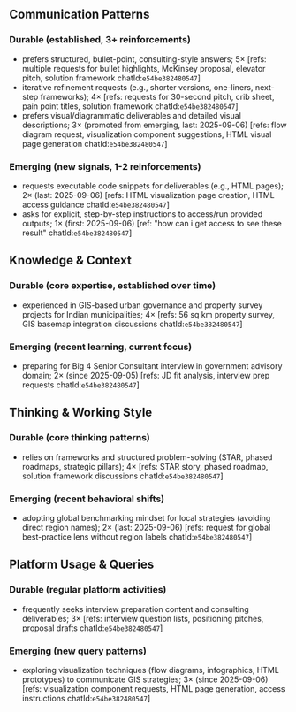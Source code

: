 ## Communication Patterns
### Durable (established, 3+ reinforcements)
- prefers structured, bullet-point, consulting-style answers; 5× [refs: multiple requests for bullet highlights, McKinsey proposal, elevator pitch, solution framework chatId:`e54be382480547`]
- iterative refinement requests (e.g., shorter versions, one-liners, next-step frameworks); 4× [refs: requests for 30-second pitch, crib sheet, pain point titles, solution framework chatId:`e54be382480547`]
- prefers visual/diagrammatic deliverables and detailed visual descriptions; 3× (promoted from emerging, last: 2025-09-06) [refs: flow diagram request, visualization component suggestions, HTML visual page generation chatId:`e54be382480547`]

### Emerging (new signals, 1-2 reinforcements)
- requests executable code snippets for deliverables (e.g., HTML pages); 2× (last: 2025-09-06) [refs: HTML visualization page creation, HTML access guidance chatId:`e54be382480547`]
- asks for explicit, step-by-step instructions to access/run provided outputs; 1× (first: 2025-09-06) [ref: "how can i get access to see these result" chatId:`e54be382480547`]

## Knowledge & Context
### Durable (core expertise, established over time)
- experienced in GIS-based urban governance and property survey projects for Indian municipalities; 4× [refs: 56 sq km property survey, GIS basemap integration discussions chatId:`e54be382480547`]

### Emerging (recent learning, current focus)
- preparing for Big 4 Senior Consultant interview in government advisory domain; 2× (since 2025-09-05) [refs: JD fit analysis, interview prep requests chatId:`e54be382480547`]

## Thinking & Working Style
### Durable (core thinking patterns)
- relies on frameworks and structured problem-solving (STAR, phased roadmaps, strategic pillars); 4× [refs: STAR story, phased roadmap, solution framework discussions chatId:`e54be382480547`]

### Emerging (recent behavioral shifts)
- adopting global benchmarking mindset for local strategies (avoiding direct region names); 2× (last: 2025-09-06) [refs: request for global best-practice lens without region labels chatId:`e54be382480547`]

## Platform Usage & Queries
### Durable (regular platform activities)
- frequently seeks interview preparation content and consulting deliverables; 3× [refs: interview question lists, positioning pitches, proposal drafts chatId:`e54be382480547`]

### Emerging (new query patterns)
- exploring visualization techniques (flow diagrams, infographics, HTML prototypes) to communicate GIS strategies; 3× (since 2025-09-06) [refs: visualization component requests, HTML page generation, access instructions chatId:`e54be382480547`]